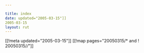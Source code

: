 ```yaml
---

title: index
date: updated="2005-03-15"]]
2005-03-15
layout: rut
---
```


[[!meta updated="2005-03-15"]]
[[!map pages="20050315/* and ! 20050315/*/*"]]
